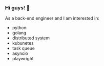 ### Hi guys! 🙈

As a back-end engineer and I am interested in:
- python
- golang
- distributed system
- kubunetes
- task queue
- asyncio
- playwright
